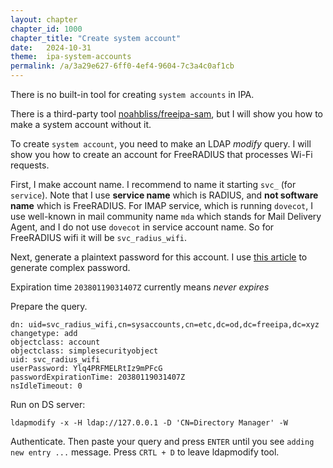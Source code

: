 ```yaml
---
layout: chapter
chapter_id: 1000
chapter_title: "Create system account"
date:   2024-10-31
theme:  ipa-system-accounts
permalink: /a/3a29e627-6ff0-4ef4-9604-7c3a4c0af1cb
---
```


There is no built-in tool for creating `system accounts` in IPA.

There is a third-party tool [noahbliss/freeipa-sam](https://github.com/noahbliss/freeipa-sam), 
but I will show you how to make a system account without it.

To create `system account`, you need to make an LDAP *modify* query.
I will show you how to create an account for FreeRADIUS that processes Wi-Fi requests.

First, I make account name. I recommend to name it starting `svc_` (for `service`).
Note that I use **service name** which is RADIUS, and **not software name** which is FreeRADIUS.
For IMAP service, which is running `dovecot`, I use well-known in mail community name `mda`
which stands for Mail Delivery Agent, and I do not use `dovecot` in service account name.
So for FreeRADIUS wifi it will be `svc_radius_wifi`.

Next, generate a plaintext password for this account.
I use [this article](/t/password-generation-bash) to generate complex password.

Expiration time `20380119031407Z` currently means *never expires*

Prepare the query.

```
dn: uid=svc_radius_wifi,cn=sysaccounts,cn=etc,dc=od,dc=freeipa,dc=xyz
changetype: add
objectclass: account
objectclass: simplesecurityobject
uid: svc_radius_wifi
userPassword: Ylq4PRFMELRtIz9mPFcG
passwordExpirationTime: 20380119031407Z
nsIdleTimeout: 0

```

Run on DS server:

```
ldapmodify -x -H ldap://127.0.0.1 -D 'CN=Directory Manager' -W
```

Authenticate. Then paste your query and press `ENTER` until you see `adding new entry ...` message.
Press `CRTL + D` to leave ldapmodify tool.